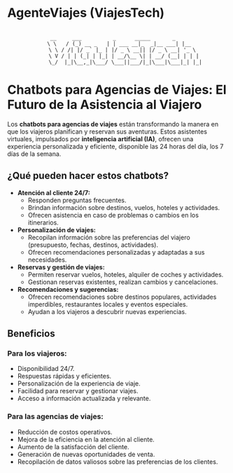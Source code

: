 # AgenteViajes (ViajesTech)


<div align="center">
<pre><code>
  __     ___          _      _____       _     
  \ \   / (_) __ _   | | ___ __|_  _|__ ___| |__ 
   \ \ / /| |/ _` |_ | |/ _ \ __|| |/ _ \ __| '_ \
    \ V / | | (_| | |_| | __/\__ \| | __/ (__| | | |
     \_/  |_|\__,_|\___/ \___||___/|_|\___|\___|_| |_|
</code></pre>
</div>

# Chatbots para Agencias de Viajes: El Futuro de la Asistencia al Viajero

Los **chatbots para agencias de viajes** están transformando la manera en que los viajeros planifican y reservan sus aventuras. Estos asistentes virtuales, impulsados por **inteligencia artificial (IA)**, ofrecen una experiencia personalizada y eficiente, disponible las 24 horas del día, los 7 días de la semana.

## ¿Qué pueden hacer estos chatbots?

* **Atención al cliente 24/7:**
    * Responden preguntas frecuentes.
    * Brindan información sobre destinos, vuelos, hoteles y actividades.
    * Ofrecen asistencia en caso de problemas o cambios en los itinerarios.
* **Personalización de viajes:**
    * Recopilan información sobre las preferencias del viajero (presupuesto, fechas, destinos, actividades).
    * Ofrecen recomendaciones personalizadas y adaptadas a sus necesidades.
* **Reservas y gestión de viajes:**
    * Permiten reservar vuelos, hoteles, alquiler de coches y actividades.
    * Gestionan reservas existentes, realizan cambios y cancelaciones.
* **Recomendaciones y sugerencias:**
    * Ofrecen recomendaciones sobre destinos populares, actividades imperdibles, restaurantes locales y eventos especiales.
    * Ayudan a los viajeros a descubrir nuevas experiencias.

## Beneficios

### Para los viajeros:

* Disponibilidad 24/7.
* Respuestas rápidas y eficientes.
* Personalización de la experiencia de viaje.
* Facilidad para reservar y gestionar viajes.
* Acceso a información actualizada y relevante.

### Para las agencias de viajes:

* Reducción de costos operativos.
* Mejora de la eficiencia en la atención al cliente.
* Aumento de la satisfacción del cliente.
* Generación de nuevas oportunidades de venta.
* Recopilación de datos valiosos sobre las preferencias de los clientes.
